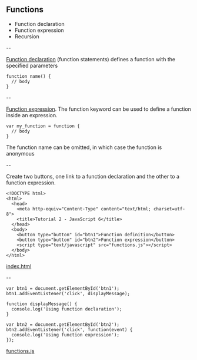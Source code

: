 ## Functions

- Function declaration
- Function expression
- Recursion

--

[Function declaration](https://developer.mozilla.org/en-US/docs/Web/JavaScript/Reference/Statements/function) (function statements) defines a function with the specified parameters

```
function name() {
  // body
}
```

--

[Function expression](https://developer.mozilla.org/en-US/docs/web/JavaScript/Reference/Operators/function). The function keyword can be used to define a function inside an expression.

```
var my_function = function {
  // body
}
```

The function name can be omitted, in which case the function is anonymous

--

Create two buttons, one link to a function declaration and the other to a function expression.

```
<!DOCTYPE html>
<html>
  <head>
    <meta http-equiv="Content-Type" content="text/html; charset=utf-8">
    <title>Tutorial 2 - JavaScript 6</title>
  </head>
  <body>
    <button type="button" id="btn1">Function definition</button>
    <button type="button" id="btn2">Function expression</button>
    <script type="text/javascript" src="functions.js"></script>
  </body>
</html>
```

[index.html](https://github.com/mariancross/javascript-tutorial/blob/1b9e65d35e8dd61b56b8413c792e3879cd2673c4/index.html)

--

```
var btn1 = document.getElementById('btn1');
btn1.addEventListener('click', displayMessage);

function displayMessage() {
  console.log('Using function declaration');
}

var btn2 = document.getElementById('btn2');
btn2.addEventListener('click', function(event) {
  console.log('Using function expression');
});
```

[functions.js](https://github.com/mariancross/javascript-tutorial/blob/1b9e65d35e8dd61b56b8413c792e3879cd2673c4/functions.js)
